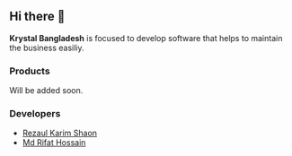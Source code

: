 ## Hi there 👋

**Krystal Bangladesh** is focused to develop software that helps to maintain the business easiliy.

### Products
Will be added soon.

### Developers
- [Rezaul Karim Shaon](https://github.com/rkshaon)
- [Md Rifat Hossain](https://github.com/rifatakhon)

<!--

**Here are some ideas to get you started:**

🙋‍♀️ A short introduction - what is your organization all about?
🌈 Contribution guidelines - how can the community get involved?
👩‍💻 Useful resources - where can the community find your docs? Is there anything else the community should know?
🍿 Fun facts - what does your team eat for breakfast?
🧙 Remember, you can do mighty things with the power of [Markdown](https://docs.github.com/github/writing-on-github/getting-started-with-writing-and-formatting-on-github/basic-writing-and-formatting-syntax)
-->
